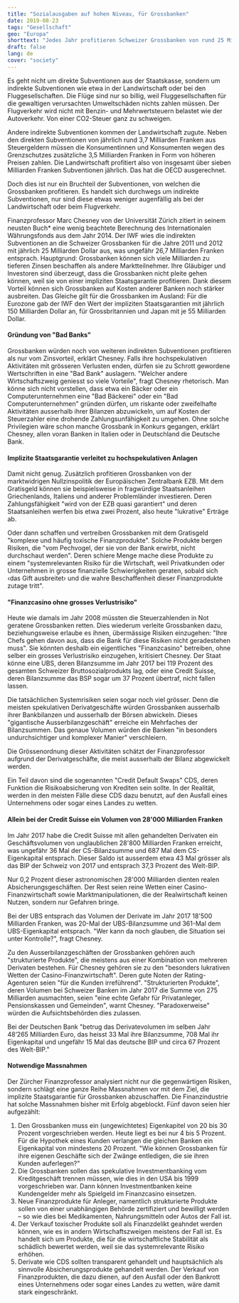 ```yaml
---
title: "Sozialausgaben auf hohen Niveau, für Grossbanken"
date: 2019-08-23
tags: "Gesellschaft"
geo: "Europa"
shorttext: "Jedes Jahr profitieren Schweizer Grossbanken von rund 25 Milliarden Franken Subventionen, erklärt Finanzprofessor Marc Chesney."
draft: false
lang: de
cover: "society"
---
```


Es geht nicht um direkte Subventionen aus der Staatskasse, sondern um indirekte Subventionen wie etwa in der Landwirtschaft oder bei den Fluggesellschaften. Die Flüge sind nur so billig, weil Fluggesellschaften für die gewaltigen verursachten Umweltschäden nichts zahlen müssen. Der Flugverkehr wird nicht mit Benzin- und Mehrwertsteuern belastet wie der Autoverkehr. Von einer CO2-Steuer ganz zu schweigen.

Andere indirekte Subventionen kommen der Landwirtschaft zugute. Neben den direkten Subventionen von jährlich rund 3,7 Milliarden Franken aus Steuergeldern müssen die Konsumentinnen und Konsumenten wegen des Grenzschutzes zusätzliche 3,5 Milliarden Franken in Form von höheren Preisen zahlen. Die Landwirtschaft profitiert also von insgesamt über sieben Milliarden Franken Subventionen jährlich. Das hat die OECD ausgerechnet.

Doch dies ist nur ein Bruchteil der Subventionen, von welchen die Grossbanken profitieren. Es handelt sich durchwegs um indirekte Subventionen, nur sind diese etwas weniger augenfällig als bei der Landwirtschaft oder beim Flugverkehr.

Finanzprofessor Marc Chesney von der Universität Zürich zitiert in seinem neusten Buch* eine wenig beachtete Berechnung des Internationalen Währungsfonds aus dem Jahr 2014. Der IWF wies die indirekten Subventionen an die Schweizer Grossbanken für die Jahre 2011 und 2012 mit jährlich 25 Milliarden Dollar aus, was ungefähr 26,7 Milliarden Franken entsprach. Hauptgrund: Grossbanken können sich viele Milliarden zu tieferen Zinsen beschaffen als andere Marktteilnehmer. Ihre Gläubiger und Investoren sind überzeugt, dass die Grossbanken nicht pleite gehen können, weil sie von einer impliziten Staatsgarantie profitieren. Dank diesem Vorteil können sich Grossbanken auf Kosten anderer Banken noch stärker ausbreiten. Das Gleiche gilt für die Grossbanken im Ausland: Für die Eurozone gab der IWF den Wert der impliziten Staatsgarantien mit jährlich 150 Milliarden Dollar an, für Grossbritannien und Japan mit je 55 Milliarden Dollar.

#### Gründung von "Bad Banks"

Grossbanken würden noch von weiteren indirekten Subventionen profitieren als nur vom Zinsvorteil, erklärt Chesney. Falls ihre hochspekulativen Aktivitäten mit grösseren Verlusten enden, dürfen sie zu Schrott gewordene Wertschriften in eine "Bad Bank" auslagern. "Welcher andere Wirtschaftszweig geniesst so viele Vorteile", fragt Chesney rhetorisch. Man könne sich nicht vorstellen, dass etwa ein Bäcker oder ein Computerunternehmen eine "Bad Bäckerei" oder ein "Bad Computerunternehmen" gründen dürfen, um riskante oder zweifelhafte Aktivitäten ausserhalb ihrer Bilanzen abzuwickeln, um auf Kosten der Steuerzahler eine drohende Zahlungsunfähigkeit zu umgehen. Ohne solche Privilegien wäre schon manche Grossbank in Konkurs gegangen, erklärt Chesney, allen voran Banken in Italien oder in Deutschland die Deutsche Bank.

#### Implizite Staatsgarantie verleitet zu hochspekulativen Anlagen

Damit nicht genug. Zusätzlich profitieren Grossbanken von der marktwidrigen Nullzinspolitik der Europäischen Zentralbank EZB. Mit dem Gratisgeld können sie beispielsweise in fragwürdige Staatsanleihen Griechenlands, Italiens und anderer Problemländer investieren. Deren Zahlungsfähigkeit "wird von der EZB quasi garantiert" und deren Staatsanleihen werfen bis etwa zwei Prozent, also heute "lukrative" Erträge ab.

Oder dann schaffen und vertreiben Grossbanken mit dem Gratisgeld "komplexe und häufig toxische Finanzprodukte". Solche Produkte bergen Risiken, die "vom Pechvogel, der sie von der Bank erwirbt, nicht durchschaut werden". Deren schiere Menge mache diese Produkte zu einem "systemrelevanten Risiko für die Wirtschaft, weil Privatkunden oder Unternehmen in grosse finanzielle Schwierigkeiten geraten, sobald sich ‹das Gift ausbreitet› und die wahre Beschaffenheit dieser Finanzprodukte zutage tritt".

#### "Finanzcasino ohne grosses Verlustrisiko"

Heute wie damals im Jahr 2008 müssten die Steuerzahlenden in Not geratene Grossbanken retten. Dies wiederum verleite Grossbanken dazu, beziehungsweise erlaube es ihnen, übermässige Risiken einzugehen: "Ihre Chefs gehen davon aus, dass die Bank für diese Risiken nicht geradestehen muss". Sie könnten deshalb ein eigentliches "Finanzcasino" betreiben, ohne selber ein grosses Verlustrisiko einzugehen, kritisiert Chesney. Der Staat könne eine UBS, deren Bilanzsumme im Jahr 2017 bei 119 Prozent des gesamten Schweizer Bruttosozialprodukts lag, oder eine Credit Suisse, deren Bilanzsumme das BSP sogar um 37 Prozent übertraf, nicht fallen lassen.

Die tatsächlichen Systemrisiken seien sogar noch viel grösser. Denn die meisten spekulativen Derivatgeschäfte würden Grossbanken ausserhalb ihrer Bankbilanzen und ausserhalb der Börsen abwickeln. Dieses "gigantische Ausserbilanzgeschäft" erreiche ein Mehrfaches der Bilanzsummen. Das genaue Volumen würden die Banken "in besonders undurchsichtiger und komplexer Manier" verschleiern.

Die Grössenordnung dieser Aktivitäten schätzt der Finanzprofessor aufgrund der Derivatgeschäfte, die meist ausserhalb der Bilanz abgewickelt werden.

Ein Teil davon sind die sogenannten "Credit Default Swaps" CDS, deren Funktion die Risikoabsicherung von Krediten sein sollte. In der Realität, werden in den meisten Fälle diese CDS dazu benutzt, auf den Ausfall eines Unternehmens oder sogar eines Landes zu wetten.

#### Allein bei der Credit Suisse ein Volumen von 28'000 Milliarden Franken

Im Jahr 2017 habe die Credit Suisse mit allen gehandelten Derivaten ein Geschäftsvolumen von unglaublichen 28'800 Milliarden Franken erreicht, was ungefähr 36 Mal der CS-Bilanzsumme und 687 Mal dem CS-Eigenkapital entsprach. Dieser Saldo ist ausserdem etwa 43 Mal grösser als das BIP der Schweiz von 2017 und entsprach 37,3 Prozent des Welt-BIP.

Nur 0,2 Prozent dieser astronomischen 28'000 Milliarden dienten realen Absicherungsgeschäften. Der Rest seien reine Wetten einer Casino-Finanzwirtschaft sowie Marktmanipulationen, die der Realwirtschaft keinen Nutzen, sondern nur Gefahren bringe.

Bei der UBS entsprach das Volumen der Derivate im Jahr 2017 18'500 Milliarden Franken, was 20-Mal der UBS-Bilanzsumme und 361-Mal dem UBS-Eigenkapital entsprach. "Wer kann da noch glauben, die Situation sei unter Kontrolle?", fragt Chesney.

Zu den Ausserbilanzgeschäften der Grossbanken gehören auch "strukturierte Produkte", die meistens aus einer Kombination von mehreren Derivaten bestehen. Für Chesney gehören sie zu den "besonders lukrativen Wetten der Casino-Finanzwirtschaft". Deren gute Noten der Rating-Agenturen seien "für die Kunden irreführend". "Strukturierten Produkte", deren Volumen bei Schweizer Banken im Jahr 2017 die Summe von 275 Milliarden ausmachten, seien "eine echte Gefahr für Privatanleger, Pensionskassen und Gemeinden", warnt Chesney. "Paradoxerweise" würden die Aufsichtsbehörden dies zulassen.

Bei der Deutschen Bank "betrug das Derivatevolumen im selben Jahr 48‘265 Milliarden Euro, das heisst 33 Mal ihre Bilanzsumme, 708 Mal ihr Eigenkapital und ungefähr 15 Mal das deutsche BIP und circa 67 Prozent des Welt-BIP."

#### Notwendige Massnahmen

Der Zürcher Finanzprofessor analysiert nicht nur die gegenwärtigen Risiken, sondern schlägt eine ganze Reihe Massnahmen vor mit dem Ziel, die implizite Staatsgarantie für Grossbanken abzuschaffen. Die Finanzindustrie hat solche Massnahmen bisher mit Erfolg abgeblockt. Fünf davon seien hier aufgezählt:

  1. Den Grossbanken muss ein (ungewichtetes) Eigenkapitel von 20 bis 30 Prozent vorgeschrieben werden. Heute liegt es bei nur 4 bis 5 Prozent. Für die Hypothek eines Kunden verlangen die gleichen Banken ein Eigenkapital von mindestens 20 Prozent. "Wie können Grossbanken für ihre eigenen Geschäfte sich der Zwänge entledigen, die sie ihren Kunden auferlegen?"
  2. Die Grossbanken sollen das spekulative Investmentbanking vom Kreditgeschäft trennen müssen, wie dies in den USA bis 1999 vorgeschrieben war. Dann können Investmentbanken keine Kundengelder mehr als Spielgeld im Finanzcasino einsetzen.
  3. Neue Finanzprodukte für Anleger, namentlich strukturierte Produkte sollen von einer unabhängigen Behörde zertifiziert und bewilligt werden – so wie dies bei Medikamenten, Nahrungsmitteln oder Autos der Fall ist.
  4. Der Verkauf toxischer Produkte soll als Finanzdelikt geahndet werden können, wie es in andern Wirtschaftszweigen meistens der Fall ist. Es handelt sich um Produkte, die für die wirtschaftliche Stabilität als schädlich bewertet werden, weil sie das systemrelevante Risiko erhöhen.
  5. Derivate wie CDS sollten transparent gehandelt und hauptsächlich als sinnvolle Absicherungsprodukte gehandelt werden. Der Verkauf von Finanzprodukten, die dazu dienen, auf den Ausfall oder den Bankrott eines Unternehmens oder sogar eines Landes zu wetten, wäre damit stark eingeschränkt.
